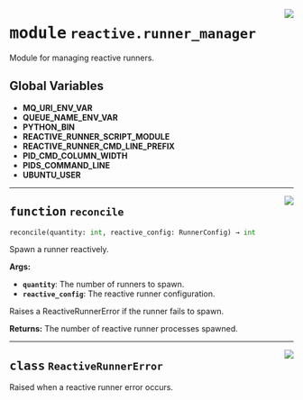 <!-- markdownlint-disable -->

<a href="../src/github_runner_manager/reactive/runner_manager.py#L0"><img align="right" style="float:right;" src="https://img.shields.io/badge/-source-cccccc?style=flat-square"></a>

# <kbd>module</kbd> `reactive.runner_manager`
Module for managing reactive runners. 

**Global Variables**
---------------
- **MQ_URI_ENV_VAR**
- **QUEUE_NAME_ENV_VAR**
- **PYTHON_BIN**
- **REACTIVE_RUNNER_SCRIPT_MODULE**
- **REACTIVE_RUNNER_CMD_LINE_PREFIX**
- **PID_CMD_COLUMN_WIDTH**
- **PIDS_COMMAND_LINE**
- **UBUNTU_USER**

---

<a href="../src/github_runner_manager/reactive/runner_manager.py#L41"><img align="right" style="float:right;" src="https://img.shields.io/badge/-source-cccccc?style=flat-square"></a>

## <kbd>function</kbd> `reconcile`

```python
reconcile(quantity: int, reactive_config: RunnerConfig) → int
```

Spawn a runner reactively. 



**Args:**
 
 - <b>`quantity`</b>:  The number of runners to spawn. 
 - <b>`reactive_config`</b>:  The reactive runner configuration. 

Raises a ReactiveRunnerError if the runner fails to spawn. 



**Returns:**
 The number of reactive runner processes spawned. 


---

<a href="../src/github_runner_manager/reactive/runner_manager.py#L37"><img align="right" style="float:right;" src="https://img.shields.io/badge/-source-cccccc?style=flat-square"></a>

## <kbd>class</kbd> `ReactiveRunnerError`
Raised when a reactive runner error occurs. 





